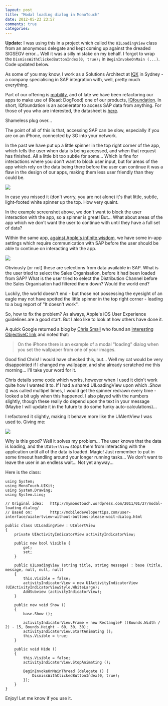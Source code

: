 ```yaml
---
layout: post
title: "Modal loading dialog in MonoTouch"
date: 2012-05-23 23:57
comments: true
categories: 
---
```

<strong>Update:</strong> I was using this in a project which called the <code>UILoadingView</code> class from an anonymous delegate and kept coming up against the dreaded SIGSEGV error... Well it was a silly mistake on my behalf. I forgot to wrap the `DismissWithClickedButtonIndex(0, true);` in `BeginInvokeOnMain (...)`. Code updated below.

As some of you may know, I work as a Solutions Architect at <a href="http://www.iqxbusiness.com">IQX</a> in Sydney - a company specialising in SAP integration with, well, pretty much everything.

Part of our offering is <a href="http://www.iqxbusiness.com/docs/datasheets/iqmobility2-1.pdf?Status=Master">mobility</a>, and of late we have been refactoring our apps to make use of (Read: DogFood) one of our products, <a href="http://www.iqxbusiness.com/docs/datasheets/iq-foundation_datasheet.pdf">IQfoundation</a>. In short, IQfoundation is an accelerator to access SAP data from anything. For those of you who are interested, the datasheet is <a href="http://www.iqxbusiness.com/docs/datasheets/iq-foundation_datasheet.pdf">here</a>.

Shameless plug over...

The point of all of this is that, accessing SAP can be slow, especially if you are on an iPhone, connected by 3G into your network.

In the past we have put up a little spinner in the top right corner of the app, which tells the user when data is being accessed, and when that request has finished. All a little bit too subtle for some... Which is fine for interactions where you don't want to block user input, but for areas of the app which rely on the data being there before the user can continue it was a flaw in the design of our apps, making them less user friendly than they could be.

![](http://i.imgur.com/4Ljzo.png)

In case you missed it (don't worry, you are not alone) it's that little, subtle, light-footed white spinner up the top. How very quaint.

In the example screenshot above, we don't want to block the user interaction with the app, so a spinner is great! But... What about areas of the app which we don't want the user to continue with until they have a full set of data?

Within the same app, <a href="http://developer.apple.com/library/ios/#documentation/UserExperience/Conceptual/MobileHIG/UEBestPractices/UEBestPractices.html#//apple_ref/doc/uid/TP40006556-CH20-SW12">against Apple's infinite wisdom</a>, we have some in-app settings which require communication with SAP before the user should be able to continue on interacting with the app.

![](http://i.imgur.com/Ar92k.png)

Obviously (or not) these are selections from data available in SAP. What is the user tried to select the Sales Organisation, before it had been loaded from SAP? What is the user tried to select the Distribution Channel before the Sales Organisation had filtered them down? Would the world end?

Luckily, the world doesn't end - but those not possessing the eyesight of an eagle may not have spotted the little spinner in the top right corner - leading to a bug report of "It doesn't work".

So, how to fix the problem? As always, Apple's iOS User Experience guidelines are a good start. But I also like to look at how others have done it.

A quick Google returned a blog by <a href="http://www.yetanotherchris.me/home/2010/10/10/monotouch-tips-and-snippets.html">Chris Small</a> who found an <a href="http://mobiledevelopertips.com/user-interface/uialertview-without-buttons-please-wait-dialog.html">interesting ObjectiveC link</a> and noted that:
<blockquote>On the iPhone there is an example of a modal "loading" dialog when you set the wallpaper from one of your images.</blockquote>
Good find Chris! I would have checked this, but... Well my cat would be very disappointed if I changed my wallpaper, and she already scratched me this morning... I'll take your word for it.

Chris details some code which works, however when I used it didn't work quite how I wanted it to. If I had a shared UILoadingView upon which .Show () was called multipel times, I would get the spinner redrawn every time - looked a bit ugly when this happened. I also played with the numbers slightly, though these really do depend upon the text in your message (Maybe I will update it in the future to do some funky auto-calculations)...

I refactored it slightly, making it behave more like the UIAlertView I was used to. Giving me:

![](http://i.imgur.com/X8F5L.png)

Why is this good? Well it solves my problem... The user knows that the data is loading, and the `UIAlertView` stops them from interacting with the application until all of the data is loaded. Magic! Just remember to put in some timeout handling around your longer running tasks... We don't want to leave the user in an endless wait... Not yet anyway...

Here is the class:

~~~
using System;
using MonoTouch.UIKit;
using System.Drawing;
using System.Linq;

// Original idea:	http://mymonotouch.wordpress.com/2011/01/27/modal-loading-dialog/
// Based on:		http://mobiledevelopertips.com/user-interface/uialertview-without-buttons-please-wait-dialog.html

public class UILoadingView : UIAlertView
{
    private UIActivityIndicatorView activityIndicatorView;

    public new bool Visible {
        get;
        set;
    }

    public UILoadingView (string title, string message) : base (title, message, null, null, null)
    {
        this.Visible = false;
        activityIndicatorView = new UIActivityIndicatorView (UIActivityIndicatorViewStyle.WhiteLarge);
        AddSubview (activityIndicatorView);
    }

    public new void Show ()
    {
        base.Show ();

        activityIndicatorView.Frame = new RectangleF ((Bounds.Width / 2) - 15, Bounds.Height - 60, 30, 30);
        activityIndicatorView.StartAnimating ();
        this.Visible = true;
    }

    public void Hide ()
    {
        this.Visible = false;
        activityIndicatorView.StopAnimating ();

        BeginInvokeOnMainThread (delegate () {
            DismissWithClickedButtonIndex(0, true);
        });
    }
}
~~~

Enjoy! Let me know if you use it.